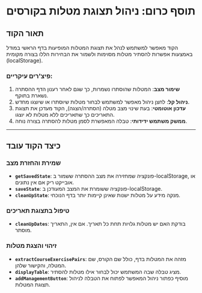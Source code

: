 # תוסף כרום: ניהול תצוגת מטלות בקורסים

## תאור הקוד

הקוד מאפשר למשתמש לנהל את תצוגת המטלות המופיעות בדף הראשי במודל באמצעות אפשרות להסתיר מטלות מסוימות ולשמור את הבחירות הללו בצורה מקומית (localStorage). 

### פיצ'רים עיקריים:
1. **שימור מצב**: המטלות שהוסתרו נשמרות, כך שגם לאחר רענון הדף ההסתרה נשארת בתוקף.
2. **ניהול קל**: לחצן ניהול מאפשר למשתמש לבחור מטלות שיוסתרו או שיוצגו מחדש.
3. **עדכון אוטומטי**: בעת שינוי מצב מטלה (הסתרה/הצגה), הקוד מעדכן את תצוגת התאריכים כך שתאריכים ללא מטלות לא יוצגו.
4. **ממשק משתמש ידידותי**: טבלה המאפשרת לסמן מטלות להסתרה בצורה נוחה.

---

## כיצד הקוד עובד

### שמירת והחזרת מצב
- **`getSavedState`**: פונקציה שמחזירה את מצב ההסתרה ששמור ב-localStorage, או אובייקט ריק אם אין נתונים.
- **`saveState`**: פונקציה ששומרת את המצב המעודכן ב-localStorage.
- **`cleanUpState`**: מנקה מידע על מטלות ישנות שאינן קיימות יותר בדף הנוכחי.

### טיפול בתצוגת תאריכים
- **`cleanUpDates`**: בודקת האם יש מטלות גלויות תחת כל תאריך. אם אין, התאריך מוסתר.

### זיהוי והצגת מטלות
- **`extractCourseExercisePairs`**: מזהה את המטלות בדף, כולל שם הקורס, שם המטלה, והקישור שלהן.
- **`displayTable`**: מציג טבלה שבה המשתמש יכול לבחור אילו מטלות להסתיר.
- **`addManagementButton`**: מוסיף כפתור ניהול המאפשר לפתוח את הטבלה לניהול תצוגת המטלות.
